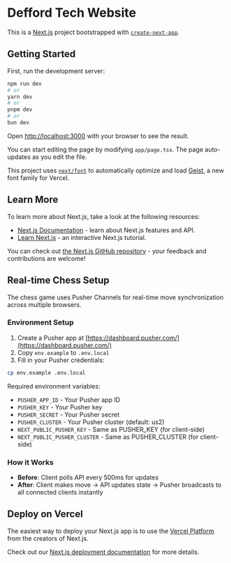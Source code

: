# Defford Tech Website

This is a [Next.js](https://nextjs.org) project bootstrapped with [`create-next-app`](https://nextjs.org/docs/app/api-reference/cli/create-next-app).

## Getting Started

First, run the development server:

```bash
npm run dev
# or
yarn dev
# or
pnpm dev
# or
bun dev
```

Open [http://localhost:3000](http://localhost:3000) with your browser to see the result.

You can start editing the page by modifying `app/page.tsx`. The page auto-updates as you edit the file.

This project uses [`next/font`](https://nextjs.org/docs/app/building-your-application/optimizing/fonts) to automatically optimize and load [Geist](https://vercel.com/font), a new font family for Vercel.

## Learn More

To learn more about Next.js, take a look at the following resources:

- [Next.js Documentation](https://nextjs.org/docs) - learn about Next.js features and API.
- [Learn Next.js](https://nextjs.org/learn) - an interactive Next.js tutorial.

You can check out [the Next.js GitHub repository](https://github.com/vercel/next.js) - your feedback and contributions are welcome!

## Real-time Chess Setup

The chess game uses Pusher Channels for real-time move synchronization across multiple browsers.

### Environment Setup

1. Create a Pusher app at [https://dashboard.pusher.com/](https://dashboard.pusher.com/)
2. Copy `env.example` to `.env.local`
3. Fill in your Pusher credentials:

```bash
cp env.example .env.local
```

Required environment variables:
- `PUSHER_APP_ID` - Your Pusher app ID
- `PUSHER_KEY` - Your Pusher key
- `PUSHER_SECRET` - Your Pusher secret
- `PUSHER_CLUSTER` - Your Pusher cluster (default: us2)
- `NEXT_PUBLIC_PUSHER_KEY` - Same as PUSHER_KEY (for client-side)
- `NEXT_PUBLIC_PUSHER_CLUSTER` - Same as PUSHER_CLUSTER (for client-side)

### How it Works

- **Before**: Client polls API every 500ms for updates
- **After**: Client makes move → API updates state → Pusher broadcasts to all connected clients instantly

## Deploy on Vercel

The easiest way to deploy your Next.js app is to use the [Vercel Platform](https://vercel.com/new?utm_medium=default-template&filter=next.js&utm_source=create-next-app&utm_campaign=create-next-app-readme) from the creators of Next.js.

Check out our [Next.js deployment documentation](https://nextjs.org/docs/app/building-your-application/deploying) for more details.
